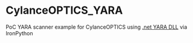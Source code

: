 # CylanceOPTICS_YARA
PoC YARA scanner example for CylanceOPTICS using [.net YARA DLL](https://github.com/Microsoft/libyara.NET) via IronPython
